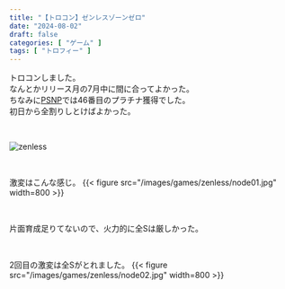 ```yaml
---
title: "【トロコン】ゼンレスゾーンゼロ"
date: "2024-08-02"
draft: false
categories: [ "ゲーム" ]
tags: [ "トロフィー" ] 
---
```


トロコンしました。  
なんとかリリース月の7月中に間に合ってよかった。  
ちなみに[PSNP](https://psnprofiles.com/trophy/28084-zenless-zone-zero/1-welcome-to-new-eridu)では46番目のプラチナ獲得でした。  
初日から全割りしとけばよかった。

<br>

![zenless](/images/games/zenless/trocon.jpg)

<br>

激変はこんな感じ。
{{< figure src="/images/games/zenless/node01.jpg" width=800 >}}

<br>

片面育成足りてないので、火力的に全Sは厳しかった。

<br>

2回目の激変は全Sがとれました。
{{< figure src="/images/games/zenless/node02.jpg" width=800 >}}